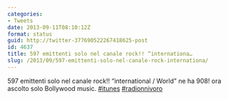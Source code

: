 ```yaml
---
categories:
- Tweets
date: 2013-09-11T08:10:12Z
format: status
guid: http://twitter-377690522267418625-post
id: 4637
title: 597 emittenti solo nel canale rock!! “internationa…
slug: /2013/09/597-emittenti-solo-nel-canale-rock-internationa/
---
```


597 emittenti solo nel canale rock!! “international / World” ne ha 908! ora ascolto solo Bollywood music. [#itunes](http://twitter.com/search?q=%23itunes) [#radionnivoro](http://twitter.com/search?q=%23radionnivoro)